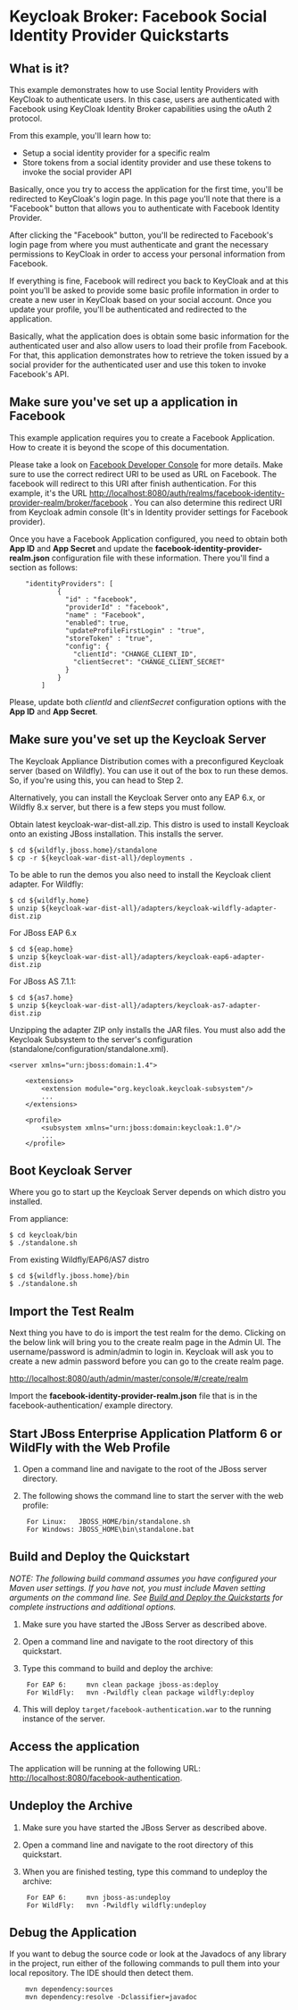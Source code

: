 # Keycloak Broker: Facebook Social Identity Provider Quickstarts

What is it?
-----------

This example demonstrates how to use Social Ientity Providers with KeyCloak to authenticate users. In this case,
users are authenticated with Facebook using KeyCloak Identity Broker capabilities using the oAuth 2 protocol.

From this example, you'll learn how to:

* Setup a social identity provider for a specific realm
* Store tokens from a social identity provider and use these tokens to invoke the social provider API

Basically, once you try to access the application for the first time, you'll be redirected to KeyCloak's login page.
In this page you'll note that there is a "Facebook" button that allows you to authenticate with Facebook Identity Provider.

After clicking the "Facebook" button, you'll be redirected to Facebook's login page from where you must authenticate
and grant the necessary permissions to KeyCloak in order to access your personal information from Facebook.

If everything is fine, Facebook will redirect you back to KeyCloak and at this point you'll be asked to provide some
basic profile information in order to create a new user in KeyCloak based on your social account. Once you update your profile,
you'll be authenticated and redirected to the application.

Basically, what the application does is obtain some basic information for the authenticated user and also allow users to
load their profile from Facebook. For that, this application demonstrates how to retrieve the token issued by a social provider
for the authenticated user and use this token to invoke Facebook's API.

Make sure you've set up a application in Facebook
--------------------------------------

This example application requires you to create a Facebook Application. How to create it is beyond the scope of this
documentation.

Please take a look on [Facebook Developer Console](https://developers.facebook.com/apps/) for more details. Make sure to use the correct
redirect URI to be used as URL on Facebook. The facebook will redirect to this URI after finish authentication. For this example, it's the URL
[http://localhost:8080/auth/realms/facebook-identity-provider-realm/broker/facebook](http://localhost:8080/auth/realms/facebook-identity-provider-realm/broker/facebook) .
You can also determine this redirect URI from Keycloak admin console (It's in Identity provider settings for Facebook provider).

Once you have a Facebook Application configured, you need to obtain both **App ID** and **App Secret** and update the
**facebook-identity-provider-realm.json** configuration file with these information. There you'll find a section as follows:

        "identityProviders": [
                {
                  "id" : "facebook",
                  "providerId" : "facebook",
                  "name" : "Facebook",
                  "enabled": true,
                  "updateProfileFirstLogin" : "true",
                  "storeToken" : "true",
                  "config": {
                    "clientId": "CHANGE_CLIENT_ID",
                    "clientSecret": "CHANGE_CLIENT_SECRET"
                  }
                }
            ]

Please, update both *clientId* and *clientSecret* configuration options with the **App ID** and **App Secret**.

Make sure you've set up the Keycloak Server
--------------------------------------
The Keycloak Appliance Distribution comes with a preconfigured Keycloak server (based on Wildfly).  You can use it out of
the box to run these demos.  So, if you're using this, you can head to Step 2.

Alternatively, you can install the Keycloak Server onto any EAP 6.x, or Wildfly 8.x server, but there is
a few steps you must follow.

Obtain latest keycloak-war-dist-all.zip.  This distro is used to install Keycloak onto an existing JBoss installation.
This installs the server.

    $ cd ${wildfly.jboss.home}/standalone
    $ cp -r ${keycloak-war-dist-all}/deployments .

To be able to run the demos you also need to install the Keycloak client adapter. For Wildfly:

    $ cd ${wildfly.home}
    $ unzip ${keycloak-war-dist-all}/adapters/keycloak-wildfly-adapter-dist.zip

For JBoss EAP 6.x

    $ cd ${eap.home}
    $ unzip ${keycloak-war-dist-all}/adapters/keycloak-eap6-adapter-dist.zip

For JBoss AS 7.1.1:

    $ cd ${as7.home}
    $ unzip ${keycloak-war-dist-all}/adapters/keycloak-as7-adapter-dist.zip

Unzipping the adapter ZIP only installs the JAR files.  You must also add the Keycloak Subsystem to the server's
configuration (standalone/configuration/standalone.xml).

    <server xmlns="urn:jboss:domain:1.4">

        <extensions>
            <extension module="org.keycloak.keycloak-subsystem"/>
            ...
        </extensions>

        <profile>
            <subsystem xmlns="urn:jboss:domain:keycloak:1.0"/>
            ...
        </profile>

Boot Keycloak Server
---------------------------------------
Where you go to start up the Keycloak Server depends on which distro you installed.

From appliance:

```
$ cd keycloak/bin
$ ./standalone.sh
```


From existing Wildfly/EAP6/AS7 distro

```
$ cd ${wildfly.jboss.home}/bin
$ ./standalone.sh
```


Import the Test Realm
---------------------------------------
Next thing you have to do is import the test realm for the demo.  Clicking on the below link will bring you to the
create realm page in the Admin UI.  The username/password is admin/admin to login in.  Keycloak will ask you to
create a new admin password before you can go to the create realm page.

[http://localhost:8080/auth/admin/master/console/#/create/realm](http://localhost:8080/auth/admin/master/console/#/create/realm)

Import the **facebook-identity-provider-realm.json** file that is in the facebook-authentication/ example directory.


Start JBoss Enterprise Application Platform 6 or WildFly with the Web Profile
-------------------------

1. Open a command line and navigate to the root of the JBoss server directory.
2. The following shows the command line to start the server with the web profile:

        For Linux:   JBOSS_HOME/bin/standalone.sh
        For Windows: JBOSS_HOME\bin\standalone.bat


Build and Deploy the Quickstart
-------------------------

_NOTE: The following build command assumes you have configured your Maven user settings. If you have not, you must include Maven setting arguments on the command line. See [Build and Deploy the Quickstarts](../README.md#build-and-deploy-the-quickstarts) for complete instructions and additional options._

1. Make sure you have started the JBoss Server as described above.
2. Open a command line and navigate to the root directory of this quickstart.
3. Type this command to build and deploy the archive:

        For EAP 6:     mvn clean package jboss-as:deploy
        For WildFly:   mvn -Pwildfly clean package wildfly:deploy

4. This will deploy `target/facebook-authentication.war` to the running instance of the server.


Access the application
---------------------

The application will be running at the following URL: <http://localhost:8080/facebook-authentication>.


Undeploy the Archive
--------------------

1. Make sure you have started the JBoss Server as described above.
2. Open a command line and navigate to the root directory of this quickstart.
3. When you are finished testing, type this command to undeploy the archive:

        For EAP 6:     mvn jboss-as:undeploy
        For WildFly:   mvn -Pwildfly wildfly:undeploy


Debug the Application
------------------------------------

If you want to debug the source code or look at the Javadocs of any library in the project, run either of the following commands to pull them into your local repository. The IDE should then detect them.

        mvn dependency:sources
        mvn dependency:resolve -Dclassifier=javadoc